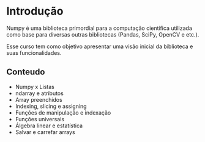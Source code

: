 # Introdução
Numpy é uma biblioteca primordial para a computação científica utilizada como base para diversas outras bibliotecas (Pandas, SciPy, OpenCV e etc.).

Esse curso tem como objetivo apresentar uma visão inicial da biblioteca e suas funcionalidades.

## Conteudo
- Numpy x Listas
- ndarray e atributos
- Array preenchidos
- Indexing, slicing e assigning
- Funções de manipulação e indexação
- Funções universais
- Álgebra linear e estatística
- Salvar e carrefar arrays
